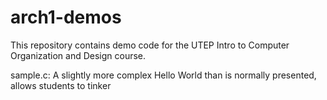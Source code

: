 # arch1-demos

This repository contains demo code for the UTEP Intro to Computer Organization and Design course. 


sample.c:
A slightly more complex Hello World than is normally presented, allows students to tinker